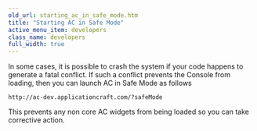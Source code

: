 ```yaml
---
old_url: starting_ac_in_safe_mode.htm
title: "Starting AC in Safe Mode"
active_menu_item: developers
class_name: developers
full_width: true
---
```



In some cases, it is possible to crash the system if your code happens to generate a fatal conflict. If such a conflict prevents the Console from loading, then you can launch AC in Safe Mode as follows

    http://ac-dev.applicationcraft.com/?safeMode
   

This prevents any non core AC widgets from being loaded so you can take corrective action.

